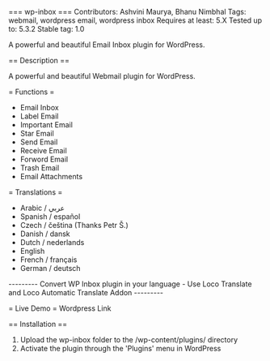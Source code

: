 === wp-inbox ===
Contributors: Ashvini Maurya, Bhanu Nimbhal
Tags: webmail, wordpress email, wordpress inbox
Requires at least: 5.X
Tested up to: 5.3.2
Stable tag: 1.0

A powerful and beautiful Email Inbox plugin for WordPress.

== Description ==

A powerful and beautiful Webmail plugin for WordPress.

= Functions = 
- Email Inbox
- Label Email
- Important Email
- Star Email
- Send Email
- Receive Email
- Forword Email
- Trash Email
- Email Attachments




= Translations =
- Arabic / عربي 
- Spanish / español
- Czech / čeština (Thanks Petr Š.)
- Danish / dansk 
- Dutch / nederlands
- English
- French / français
- German / deutsch

--------- Convert WP Inbox plugin in your language - Use Loco Translate and Loco Automatic Translate Addon ---------

= Live Demo =
Wordpress Link



== Installation ==

1. Upload the wp-inbox folder to the /wp-content/plugins/ directory
2. Activate the plugin through the 'Plugins' menu in WordPress
